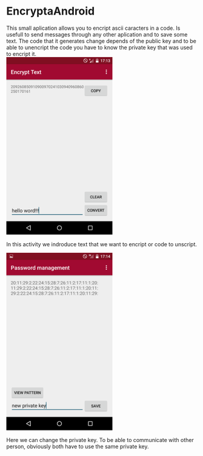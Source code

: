 # EncryptaAndroid


This small aplication allows you to encript ascii caracters in a code. Is usefull to send messages through any other aplication and to save some text.
The code that it generates change depends of the public key and to be able to unencript the code you have to know the private key that was used to encript it.
<br>
<img src="https://github.com/pedrob1ih/EncryptaAndroid/blob/master/screenShots/B.png" width="280">

In this activity we indroduce text that we want to encript or code to unscript.

<img src="https://github.com/pedrob1ih/EncryptaAndroid/blob/master/screenShots/A.png" width="280">

Here we can change the private key. To be able to communicate with other person, obviously both have to use the same private key.
